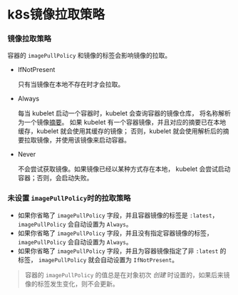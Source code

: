 # k8s镜像拉取策略

### 镜像拉取策略

容器的 `imagePullPolicy` 和镜像的标签会影响镜像的拉取。

- IfNotPresent

  只有当镜像在本地不存在时才会拉取。

- Always

  每当 kubelet 启动一个容器时，kubelet 会查询容器的镜像仓库， 将名称解析为一个镜像[摘要](https://docs.docker.com/engine/reference/commandline/pull/#pull-an-image-by-digest-immutable-identifier)。 如果 kubelet 有一个容器镜像，并且对应的摘要已在本地缓存，kubelet 就会使用其缓存的镜像； 否则，kubelet 就会使用解析后的摘要拉取镜像，并使用该镜像来启动容器。

- Never

  不会尝试获取镜像。如果镜像已经以某种方式存在本地， kubelet 会尝试启动容器；否则，会启动失败。 

### 未设置 `imagePullPolicy`时的拉取策略

- 如果你省略了 `imagePullPolicy` 字段，并且容器镜像的标签是 `:latest`， `imagePullPolicy` 会自动设置为 `Always`。
- 如果你省略了 `imagePullPolicy` 字段，并且没有指定容器镜像的标签， `imagePullPolicy` 会自动设置为 `Always`。
- 如果你省略了 `imagePullPolicy` 字段，并且为容器镜像指定了非 `:latest` 的标签， `imagePullPolicy` 就会自动设置为 `IfNotPresent`。

> 容器的 `imagePullPolicy` 的值总是在对象初次 *创建* 时设置的，如果后来镜像的标签发生变化，则不会更新。

